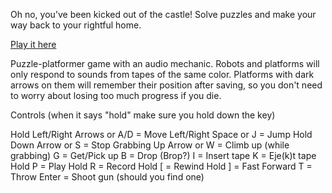 Oh no, you've been kicked out of the castle! Solve puzzles and make your way back to your rightful home. 

[Play it here](https://madmaw.github.io/playback/dist/)

Puzzle-platformer game with an audio mechanic. Robots and platforms will only respond to sounds from tapes of the same color. Platforms with dark arrows on them will remember their position after saving, so you don't need to worry about losing too much progress if you die. 

Controls (when it says "hold" make sure you hold down the key)

Hold Left/Right Arrows or A/D = Move Left/Right
Space or J = Jump
Hold Down Arrow or S = Stop Grabbing
Up Arrow or W = Climb up (while grabbing)
G = Get/Pick up
B = Drop (Brop?)
I = Insert tape
K = Eje(k)t tape
Hold P = Play
Hold R = Record
Hold [ = Rewind
Hold ] = Fast Forward
T = Throw
Enter = Shoot gun (should you find one)

